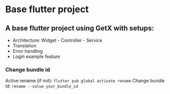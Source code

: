# Base flutter project
## A base flutter project using GetX with setups: 
- Architecture: Widget - Controller - Service
- Translation 
- Error handling
- Login example feature

### Change bundle id
Active rename (if not): `flutter pub global activate rename`
Change bundle id: `rename --value your_bundle_id`